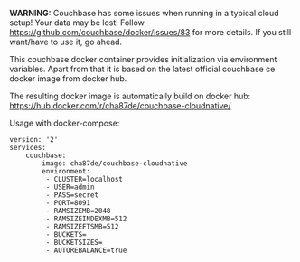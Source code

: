 
**WARNING:** Couchbase has some issues when running in a typical cloud setup! Your data may be lost!
Follow https://github.com/couchbase/docker/issues/83 for more details. If you still want/have to use it, go ahead.

This couchbase docker container provides initialization
via environment variables. Apart from that it is based on
the latest official couchbase ce docker image from docker hub.

The resulting docker image is automatically build on docker hub: https://hub.docker.com/r/cha87de/couchbase-cloudnative/

Usage with docker-compose:

```
version: '2'
services:
    couchbase:
        image: cha87de/couchbase-cloudnative
        environment:
         - CLUSTER=localhost
         - USER=admin
         - PASS=secret
         - PORT=8091
         - RAMSIZEMB=2048
         - RAMSIZEINDEXMB=512
         - RAMSIZEFTSMB=512
         - BUCKETS=
         - BUCKETSIZES=
         - AUTOREBALANCE=true
```
